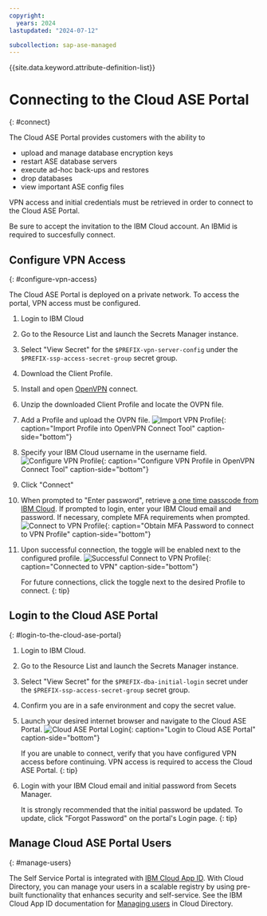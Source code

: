 ```yaml
---
copyright:
  years: 2024
lastupdated: "2024-07-12"

subcollection: sap-ase-managed
---
```


{{site.data.keyword.attribute-definition-list}}

# Connecting to the Cloud ASE Portal
{: #connect}

The Cloud ASE Portal provides customers with the ability to

- upload and manage database encryption keys
- restart ASE database servers
- execute ad-hoc back-ups and restores
- drop databases
- view important ASE config files 

VPN access and initial credentials must be retrieved in order to connect to the Cloud ASE Portal.

Be sure to accept the invitation to the IBM Cloud account. An IBMid is required to succesfully connect.

## Configure VPN Access
{: #configure-vpn-access}

The Cloud ASE Portal is deployed on a private network. To access the portal, VPN access must be configured.

1. Login to IBM Cloud
2. Go to the Resource List and launch the Secrets Manager instance.
3. Select "View Secret" for the `$PREFIX-vpn-server-config` under the `$PREFIX-ssp-access-secret-group` secret group.
4. Download the Client Profile.
5. Install and open [OpenVPN](https://openvpn.net/) connect.
6. Unzip the downloaded Client Profile and locate the OVPN file.
7. Add a Profile and upload the OVPN file.
    ![Import VPN Profile](./images/upload-vpn-profile.png){: caption="Import Profile into OpenVPN Connect Tool" caption-side="bottom"}
8. Specify your IBM Cloud username in the username field.
    ![Configure VPN Profile](./images/config-vpn-profile.png){: caption="Configure VPN Profile in OpenVPN Connect Tool" caption-side="bottom"}
9. Click "Connect"
10. When prompted to "Enter password", retrieve [a one time passcode from IBM Cloud](https://iam.cloud.ibm.com/identity/passcode). If prompted to login, enter your IBM Cloud email and password. If necessary, complete MFA requirements when prompted.
    ![Connect to VPN Profile](./images/password.png){: caption="Obtain MFA Password to connect to VPN Profile" caption-side="bottom"}
11. Upon successful connection, the toggle will be enabled next to the configured profile.
    ![Successful Connect to VPN Profile](./images/connected.png){: caption="Connected to VPN" caption-side="bottom"}

    For future connections, click the toggle next to the desired Profile to connect. 
    {: tip}

## Login to the Cloud ASE Portal 
{: #login-to-the-cloud-ase-portal}

1. Login to IBM Cloud.
2. Go to the Resource List and launch the Secrets Manager instance.
3. Select "View Secret" for the `$PREFIX-dba-initial-login` secret under the `$PREFIX-ssp-access-secret-group` secret group.
4. Confirm you are in a safe environment and copy the secret value.
5. Launch your desired internet browser and navigate to the Cloud ASE Portal.
    ![Cloud ASE Portal Login](./images/portal-login.png){: caption="Login to Cloud ASE Portal" caption-side="bottom"}

    If you are unable to connect, verify that you have configured VPN access before continuing. VPN access is required to access the Cloud ASE Portal. 
    {: tip}

6. Login with your IBM Cloud email and initial password from Secets Manager.

    It is strongly recommended that the initial password be updated. To update, click "Forgot Password" on the portal's Login page. 
    {: tip}

## Manage Cloud ASE Portal Users
{: #manage-users}

The Self Service Portal is integrated with [IBM Cloud App ID](https://www.ibm.com/products/app-id). With Cloud Directory, you can manage your users in a scalable registry by using pre-built functionality that enhances security and self-service. See the IBM Cloud App ID documentation for [Managing users](https://cloud.ibm.com/docs/appid?topic=appid-cd-users) in Cloud Directory.
